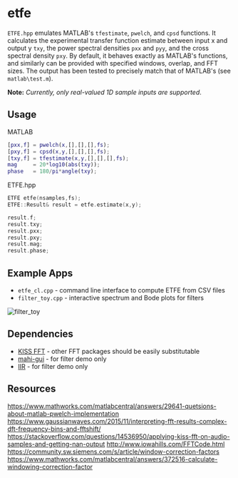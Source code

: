 # etfe

`ETFE.hpp` emulates MATLAB's `tfestimate`, `pwelch`, and `cpsd` functions. It calculates the experimental transfer function estimate between input x and output y `txy`, the power spectral densities `pxx` and `pyy`, and the cross spectral density `pxy`. By default, it behaves exactly as MATLAB's functions, and similarly can be provided with specified windows, overlap, and FFT sizes. The output has been tested to precisely match that of MATLAB's (see `matlab\test.m`). 

**Note:** *Currently, only real-valued 1D sample inputs are supported*.

## Usage

MATLAB
```matlab
[pxx,f] = pwelch(x,[],[],[],fs);
[pxy,f] = cpsd(x,y,[],[],[],fs);
[txy,f] = tfestimate(x,y,[],[],[],fs);
mag     = 20*log10(abs(txy));
phase   = 180/pi*angle(txy);
```

ETFE.hpp
```cpp
ETFE etfe(nsamples,fs);
ETFE::Result& result = etfe.estimate(x,y);

result.f;
result.txy;
result.pxx;
result.pxy;
result.mag;
result.phase;
```

## Example Apps

- `etfe_cl.cpp`    - command line interface to compute ETFE from CSV files
- `filter_toy.cpp` - interactive spectrum and Bode plots for filters

![filter_toy](https://user-images.githubusercontent.com/29577475/104275075-c9446700-5467-11eb-8d86-19c2688b1951.gif)

## Dependencies

- [KISS FFT](https://github.com/mborgerding/kissfft) - other FFT packages should be easily substitutable 
- [mahi-gui](https://github.com/mahilab/mahi-gui) - for filter demo only
- [IIR](https://github.com/berndporr/iir1) - for filter demo only

## Resources

https://www.mathworks.com/matlabcentral/answers/29641-quetsions-about-matlab-pwelch-implementation
https://www.gaussianwaves.com/2015/11/interpreting-fft-results-complex-dft-frequency-bins-and-fftshift/
https://stackoverflow.com/questions/14536950/applying-kiss-fft-on-audio-samples-and-getting-nan-output
http://www.iowahills.com/FFTCode.html
https://community.sw.siemens.com/s/article/window-correction-factors
https://www.mathworks.com/matlabcentral/answers/372516-calculate-windowing-correction-factor
